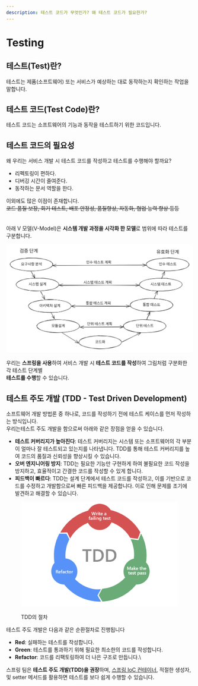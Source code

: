 ```yaml
---
description: 테스트 코드가 무엇인가? 왜 테스트 코드가 필요한가?
---
```


# Testing

## **테스트(Test)란?** <a href="#what-is-test" id="what-is-test"></a>

테스트는 제품(소프트웨어) 또는 서비스가 예상하는 대로 동작하는지 확인하는 작업을 말합니다.



## **테스트 코드(Test Code)란?** <a href="#what-is-test-code" id="what-is-test-code"></a>

테스트 코드는 소프트웨어의 기능과 동작을 테스트하기 위한 코드입니다.



## **테스트 코드의 필요성** <a href="#needs-for-test-code" id="needs-for-test-code"></a>

왜 우리는 서비스 개발 시 테스트 코드를 작성하고 테스트를 수행해야 할까요?

* 리펙토링이 편하다.
* 디버깅 시간이 줄여준다.
* 동작하는 문서 역할을 한다.

이외에도 많은 이점이 존재합니다. \
~~코드 품질 보장, 회기 테스트, 배포 안정성, 품질향상, 자동화, 협업 능력 향상 등등~~ \
\
\
아래 V 모델(V-Model)은 **시스템 개발 과정을 시각화 한 모델**로 범위에 따라 테스트를 구분합니다.

<img src="../.gitbook/assets/file.excalidraw.svg" alt="생명주기 V-모델" class="gitbook-drawing">

우리는 **스프링을  사용**하여 서비스 개발 시 **테스트 코드를 작성**하여 그림처럼 구분화한 각 테스트 단계별\
**테스트를 수행**할 수 있습니다.



## **테스트 주도 개발 (TDD - Test Driven Development)** <a href="#test-driven-development" id="test-driven-development"></a>

소프트웨어 개발 방법론 중 하나로, 코드를 작성하기 전에 테스트 케이스를 먼저 작성하는 방식입니다.\
우리는테스트 주도 개발을 함으로써 아래와 같은 장점을 얻을 수 있습니다.

* **테스트 커버리지가 높아진다**: 테스트 커버리지는 시스템 또는 소프트웨어의 각 부분이 얼마나 잘 테스트되고 있는지를 나타냅니다. TDD를 통해 테스트 커버리지를 높여 코드의 품질과 신뢰성을 향상시킬 수 있습니다.
* **오버 엔지니어링 방지**: TDD는 필요한 기능만 구현하게 하여 불필요한 코드 작성을 방지하고, 효율적이고 간결한 코드를 작성할 수 있게 합니다.
* **피드백이 빠르다**: TDD는 설계 단계에서 테스트 코드를 작성하고, 이를 기반으로 코드를 수정하고 개발함으로써 빠른 피드백을 제공합니다. 이로 인해 문제를 조기에 발견하고 해결할 수 있습니다.

<figure><img src="../.gitbook/assets/image (9).png" alt="TDD 과정"><figcaption><p>TDD의 절차</p></figcaption></figure>

테스트 주도 개발은 다음과 같은 순환절차로 진행됩니다

* **Red**: 실패하는 테스트를 작성합니다.
* **Green**: 테스트를 통과하기 위해 필요한 최소한의 코드를 작성합니다.
* **Refactor**: 코드를 리팩토링하여 더 나은 구조로 만듭니다.\


스프링 팀은 **테스트 주도 개발(TDD)을 권장**하며, [스프링 IoC 컨테이너](../core-technologies/ioc.md), 적절한 생성자, 및 setter 메서드를 활용하면 테스트를 보다 쉽게 수행할 수 있습니다.
